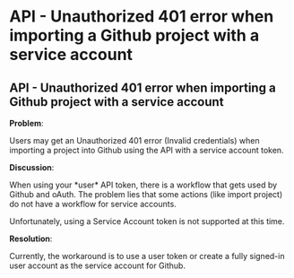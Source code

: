 # API - Unauthorized 401 error when importing a Github project with a service account

## API - Unauthorized 401 error when importing a Github project with a service account

**Problem**:

Users may get an Unauthorized 401 error \(Invalid credentials\) when importing a project into Github using the API with a service account token.

**Discussion**:

When using your \*user\* API token, there is a workflow that gets used by Github and oAuth. The problem lies that some actions \(like import project\) do not have a workflow for service accounts.

Unfortunately, using a Service Account token is not supported at this time.

**Resolution**:

Currently, the workaround is to use a user token or create a fully signed-in user account as the service account for Github.

